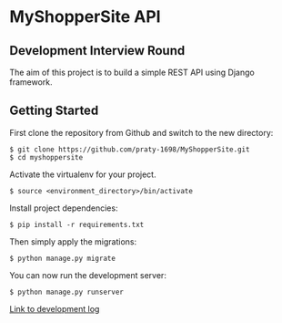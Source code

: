 # MyShopperSite API

## Development Interview Round

The aim of this project is to build a simple REST API using Django framework.

## Getting Started

First clone the repository from Github and switch to the new directory:

    $ git clone https://github.com/praty-1698/MyShopperSite.git
    $ cd myshoppersite
    
Activate the virtualenv for your project.

    $ source <environment_directory>/bin/activate
    
Install project dependencies:

    $ pip install -r requirements.txt
    
    
Then simply apply the migrations:

    $ python manage.py migrate
    

You can now run the development server:

    $ python manage.py runserver

[Link to development log](https://docs.google.com/document/d/1NJvoInKN770gSGlecXWeYf5bwE6KfLJtdPetOdZpKEk/edit#)
